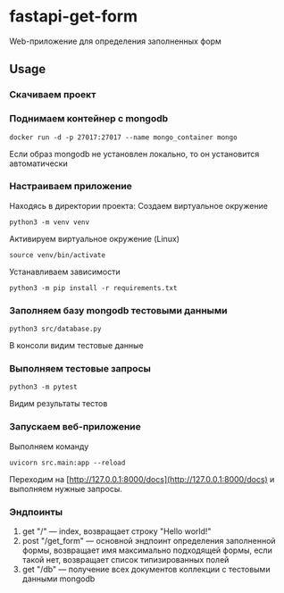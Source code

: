 # fastapi-get-form
Web-приложение для определения заполненных форм

## Usage
### Скачиваем проект
### Поднимаем контейнер с mongodb
```
docker run -d -p 27017:27017 --name mongo_container mongo
```
Если образ mongodb не установлен локально, то он установится автоматически
### Настраиваем приложение
Находясь в директории проекта:
Создаем виртуальное окружение
```
python3 -m venv venv
```
Активируем виртуальное окружение (Linux)
```
source venv/bin/activate
```
Устанавливаем зависимости
```
python3 -m pip install -r requirements.txt
```
### Заполняем базу mongodb тестовыми данными
```
python3 src/database.py
```
В консоли видим тестовые данные
### Выполняем тестовые запросы
```
python3 -m pytest
```
Видим результаты тестов
### Запускаем веб-приложение
Выполняем команду
```
uvicorn src.main:app --reload
```
Переходим на [http://127.0.0.1:8000/docs](http://127.0.0.1:8000/docs) и выполняем нужные запросы.
### Эндпоинты
1. get "/" — index, возвращает строку "Hello world!"
2. post "/get_form" — основной эндпоинт определения заполненной формы, возвращает имя максимально подходящей формы, если такой нет, возвращает список типизированных полей
3. get "/db" — получение всех документов коллекции с тестовыми данными mongodb